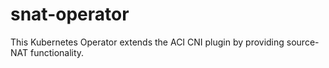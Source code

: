 # snat-operator
This Kubernetes Operator extends the ACI CNI plugin by providing source-NAT functionality.
